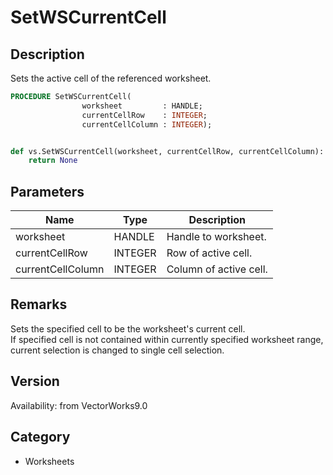 # SetWSCurrentCell

## Description
Sets the active cell of the referenced worksheet.

```pascal
PROCEDURE SetWSCurrentCell(
				worksheet         : HANDLE;
				currentCellRow    : INTEGER;
				currentCellColumn : INTEGER);
```

```python

def vs.SetWSCurrentCell(worksheet, currentCellRow, currentCellColumn):
    return None
```

## Parameters
|Name|Type|Description|
|---|---|---|
|worksheet|HANDLE|Handle to worksheet.|
|currentCellRow|INTEGER|Row of active cell.|
|currentCellColumn|INTEGER|Column of active cell.|

## Remarks
Sets the specified cell to be the worksheet's current cell. <BR>
If specified cell is not contained within currently specified worksheet range, current selection is changed to single cell selection.

## Version
Availability: from VectorWorks9.0
## Category
* Worksheets

